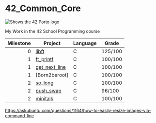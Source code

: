 # 42_Common_Core

<picture>
 <source media="(prefers-color-scheme: dark)" srcset="https://www.42porto.com/wp-content/themes/42lisboa/images/logo42_dark.svg">
 <source media="(prefers-color-scheme: light)" srcset="(https://www.42porto.com/wp-content/themes/42lisboa/images/logo42_dark.svg">
 <img alt="Shows the 42 Porto logo" src="https://www.42porto.com/wp-content/themes/42lisboa/images/logo42_dark.svg">
</picture>

My Work in the 42 School Programming course

| Milestone | Project       |Language | Grade |
|----------:|---------      |---------|-------|
|          0|[libft](https://github.com/rfpoliveira/42_Libft)|C        |125/100|
|          1|[ft_printf](https://github.com/rfpoliveira/42_ft_printf)|C|100/100|
|          1|[get_next_line](https://github.com/rfpoliveira/ft_get_next_line)|C|100/100|
|          1|[Born2beroot]|C|100/100|
|          2|[so_long](https://github.com/rfpoliveira/42_so_long)|C|100/100|
|          2|[push_swap](https://github.com/rfpoliveira/42_push_swap)|C|96/100|
|          2|[minitalk](https://github.com/rfpoliveira/42_minitalk)|C|100/100|

https://askubuntu.com/questions/1164/how-to-easily-resize-images-via-command-line
